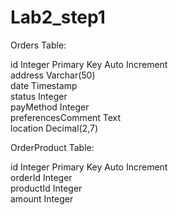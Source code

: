 # Lab2_step1

Orders Table:  

id Integer Primary Key Auto Increment  
address Varchar(50)  
date Timestamp  
status Integer  
payMethod Integer  
preferencesComment Text  
location Decimal(2,7)  

OrderProduct Table:  

id Integer Primary Key Auto Increment  
orderId Integer  
productId Integer  
amount Integer  
